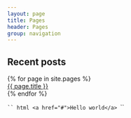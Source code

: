 ```yaml
---
layout: page
title: Pages 
header: Pages
group: navigation
---
```

<h2 class="ui dividing header">Recent posts</h2>
<div class="ui selection list">
    {% for page in site.pages %}
          <div class="item">
            <a href="{{ BASE_PATH }}{{ page.url }}">{{ page.title }}</a>
          </div>
    {% endfor %}
</div>

`​`` html
<a href="#">Hello world</a>
`​``